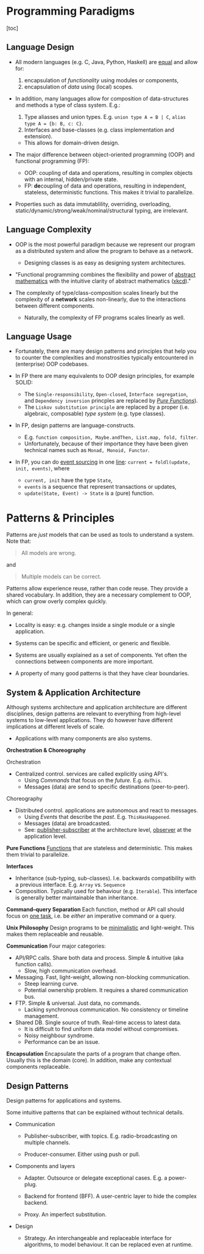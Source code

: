 # Programming Paradigms

[toc]

## Language Design

* All modern languages (e.g. C, Java, Python, Haskell) are [equal](https://en.wikipedia.org/wiki/Turing_completeness) and allow for:
  1. encapsulation of _functionality_ using modules or components,
  2. encapsulation of _data_ using (local) scopes.

* In addition, many languages allow for composition of data-structures and methods a type of class system. E.g.:
  1. Type aliasses and union types.
      E.g. `union type A = B | C`, `alias type A = {b: B, c: C}`.
  2. Interfaces and base-classes (e.g. class implementation and extension).
  * This allows for domain-driven design.

* The major difference between object-oriented programming (OOP) and functional programming (FP):
    * OOP: coupling of data and operations, resulting in complex objects with an internal, hidden/private state.
    * FP: **de**coupling of data and operations, resulting in independent, stateless, deterministic functions.
      This makes it trivial to parallelize.

* Properties such as data immutablility, overriding, overloading, static/dynamic/strong/weak/nominal/structural typing, are irrelevant.


## Language Complexity

* OOP is the most powerful paradigm because we represent our program as a distributed system and allow the program to behave as a network.
  * Designing classes is as easy as designing system architectures.

* "Functional programming combines the flexibility and power of [abstract mathematics](https://en.wikipedia.org/wiki/Category_theory) with the intuitive clarity of abstract mathematics ([xkcd](https://xkcd.com/1270/))."

* The complexity of type/class-composition scales linearly but the complexity of a **network** scales non-linearly, due to the interactions between different components.
   * Naturally, the complexity of FP programs scales linearly as well.


## Language Usage

* Fortunately, there are many design patterns and principles that help you to counter the complexities and monstrosities typically entcountered in (enterprise) OOP codebases.

* In FP there are many equivalents to OOP design principles, for example SOLID:
   * The `Single-responsibility`, `Open-closed`, `Interface segregation`, and `Dependency inversion` princples are replaced by [_Pure Functions_](https://en.wikipedia.org/wiki/Pure_function)).
   * The `Liskov substitution principle` are replaced by a proper (i.e. algebraic, composable) _type system_ (e.g. type classes).

* In FP, design patterns are language-constructs.
  * E.g. `function composition, Maybe.andThen, List.map, fold, filter`.
  * Unfortunately, because of their importance they have been given technical names such as `Monad, Monoid, Functor`.

* In FP, you can do [event sourcing](https://martinfowler.com/eaaDev/EventSourcing.html) in one [line](https://wiki.haskell.org/Fold):
  `current = foldl(update, init, events)`, where
  * `current, init` have the type `State`,
  * `events` is a sequence that represent transactions or updates,
  * `update(State, Event) -> State` is a (pure) function.



# Patterns & Principles

Patterns are *just* models that can be used as tools to understand a system. Note that:

> All models are wrong.

and

> Multiple models can be correct.

Patterns allow experience reuse, rather than code reuse. They provide a shared vocabulary. In addition, they are a necessary complement to OOP, which can grow overly complex quickly.

In general:

- Locality is easy: e.g. changes inside a single module or a single application.
- Systems can be specific and efficient, or generic and flexible.
- Systems are usually explained as a set of components. Yet often the connections between components are more important.

- A property of many good patterns is that they have clear boundaries.



## System & Application Architecture

Although systems architecture and application architecture are different disciplines, design patterns are relevant to everything from high-level systems to low-level applications. They do however have different implications at different levels of scale.

- Applications with many components are also systems. 



**Orchestration & Choreography**

Orchestration

- Centralized control. services are called explicitly using API's.
    - Using *Commands* that focus on the *future*. E.g. `doThis`.
    - Messages (data) are send to specific destinations (peer-to-peer).

Choreography

- Distributed control. applications are autonomous and react to messages.
    - Using *Events* that describe the *past*. E.g. `ThisHasHappened`.
    - Messages (data) are broadcasted.
    - See: [publisher-subscriber](https://en.wikipedia.org/wiki/Publish%E2%80%93subscribe_pattern) at the architecture level, [observer](https://en.wikipedia.org/wiki/Observer_pattern) at the application level.



**Pure Functions**
[Functions](https://en.wikipedia.org/wiki/Pure_function) that are stateless and deterministic. This makes them trivial to parallelize. 

**Interfaces**

- Inheritance (sub-typing, sub-classes). I.e. backwards compatibility with a previous interface. E.g. `Array` vs. `Sequence`
- Composition. Typically used for behaviour (e.g. `Iterable`). This interface is generally better maintainable than inheritance.

**Command–query Separation**
Each function, method or API call should focus on [one task](https://en.wikipedia.org/wiki/Command%E2%80%93query_separation), i.e. be *either* an imperative command or a query. 

**Unix Philosophy**
Design programs to be [minimalistic](https://en.wikipedia.org/wiki/Unix_philosophy) and light-weight. This makes them replaceable and reusable.

**Communication**
Four major categories:

- API/RPC calls. Share both data and process. Simple & intuitive (aka function calls).
    - Slow, high communication overhead.
- Messaging. Fast, light-weight, allowing non-blocking communication.
    - Steep learning curve.
    - Potential ownership problem. It requires a shared communication bus.
- FTP. Simple & universal. Just data, no commands.
    - Lacking synchronous communication. No consistency or timeline management.
- Shared DB. Single source of truth. Real-time access to latest data.
    - It is difficult to find uniform data model without compromises.
    - Noisy neighbour syndrome.
    - Performance can be an issue.

**Encapsulation**
Encapsulate the parts of a program that change often. Usually this is the domain (core). In addition, make any contextual components replaceable. 



## Design Patterns

Design patterns for applications and systems.



Some intuitive patterns that can be explained without technical details.

- Communication

    - Publisher-subscriber, with topics. E.g. radio-broadcasting on multiple channels.

    - Producer-consumer. Either using push or pull.


- Components and layers

    - Adapter. Outsource or delegate exceptional cases. E.g. a power-plug.

    - Backend for frontend (BFF). A user-centric layer to hide the complex backend.

    - Proxy. An imperfect substitution.


- Design
    - Strategy. An interchangeable and replaceable interface for algorithms, to model behaviour. It can be replaced even at runtime.







